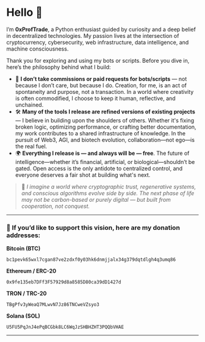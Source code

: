 
# Hello 👋  
I’m **0xProfTrade**, a Python enthusiast guided by curiosity and a deep belief in decentralized technologies. My passion lives at the intersection of cryptocurrency, cybersecurity, web infrastructure, data intelligence, and machine consciousness.

Thank you for exploring and using my bots or scripts. Before you dive in, here’s the philosophy behind what I build:

- 🧠 **I don’t take commissions or paid requests for bots/scripts** — not because I don’t care, but because I do. Creation, for me, is an act of spontaneity and purpose, not a transaction. In a world where creativity is often commodified, I choose to keep it human, reflective, and unchained.  
- 🛠️ **Many of the tools I release are refined versions of existing projects** — I believe in building upon the shoulders of others. Whether it's fixing broken logic, optimizing performance, or crafting better documentation, my work contributes to a shared infrastructure of knowledge. In the pursuit of Web3, AGI, and biotech evolution, collaboration—not ego—is the real fuel.  
- 🌍 **Everything I release is — and always will be — free**. The future of intelligence—whether it’s financial, artificial, or biological—shouldn’t be gated. Open access is the only antidote to centralized control, and everyone deserves a fair shot at building what's next.

> 🌱 *I imagine a world where cryptographic trust, regenerative systems, and conscious algorithms evolve side by side. The next phase of life may not be carbon-based or purely digital — but built from cooperation, not conquest.*

---

### 💸 If you’d like to support this vision, here are my donation addresses:

**Bitcoin (BTC)**  
```
bc1pevk65wxl7cgan87ve2zdxf0y03hk6dnmjjalx34g379dqtdlgh4q3umq86
```

**Ethereum / ERC-20**  
```
0x9fe135eb7DFf3F57929d8a8585D80ca39dD1427d
```

**TRON / TRC-20**  
```
TBgPfv3yWeaQ7MLwvN7Jz86TNCweVZsyo3
```

**Solana (SOL)**  
```
U5FU5PqJnJ4ePqBCGbk8LC6WqJzSHBHZHT3PQQbVHAE
```

<!-- For Indonesian supporters: https://saweria.co/sinnerman -->

---



<!--
**0xProfTrade/0xProfTrade** is a ✨ _special_ ✨ repository because its `README.md` (this file) appears on your GitHub profile.

Here are some ideas to get you started:

- 🔭 I’m currently working on ...
- 🌱 I’m currently learning ...
- 👯 I’m looking to collaborate on ...
- 🤔 I’m looking for help with ...
- 💬 Ask me about ...
- 📫 How to reach me: ...
- 😄 Pronouns: ...
- ⚡ Fun fact: ...
-->
